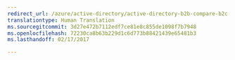 ```yaml
---
redirect_url: /azure/active-directory/active-directory-b2b-compare-b2c
translationtype: Human Translation
ms.sourcegitcommit: 3d27e472b7112edf7ce81e8c855de1098f7b7948
ms.openlocfilehash: 72230ca8b63b229d1c6d773b88421439e65481b3
ms.lasthandoff: 02/17/2017

---
```


